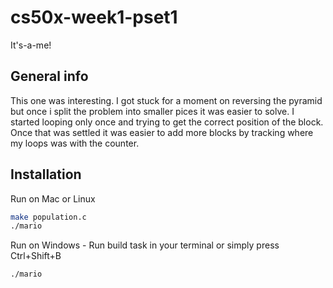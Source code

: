 # cs50x-week1-pset1
It's-a-me!

## General info

This one was interesting. I got stuck for a moment on reversing the pyramid but once i split the problem into smaller pices it was easier to solve. I started looping only once and trying to get the correct position of the block. Once that was settled it was easier to add more blocks by tracking where my loops was with the counter. 

## Installation
Run on Mac or Linux
```bash
make population.c
./mario
```
Run on Windows - Run build task in your terminal or simply press Ctrl+Shift+B
```bash
./mario
```

